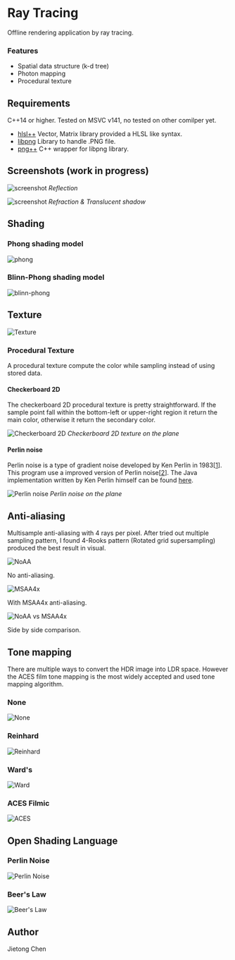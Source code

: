 # Ray Tracing

Offline rendering application by ray tracing.

### Features

- Spatial data structure (k-d tree)
- Photon mapping
- Procedural texture

## Requirements

C++14 or higher. Tested on MSVC v141, no tested on other comilper yet. 

- [hlsl++](https://github.com/redorav/hlslpp)    Vector, Matrix library provided a HLSL like syntax.
- [libpng](http://www.libpng.org/pub/png/libpng.html)    Library to handle .PNG file.
- [png++](https://www.nongnu.org/pngpp/)   C++ wrapper for libpng library.

## Screenshots (work in progress)

![screenshot](https://raw.githubusercontent.com/CJT-Jackton/RayTracing/master/Screenshots/Reflection_1.png "Screenshot 1")
    *Reflection*

![screenshot](https://raw.githubusercontent.com/CJT-Jackton/RayTracing/master/Screenshots/Refraction_2.png "Screenshot 2")
    *Refraction & Translucent shadow*

## Shading

### Phong shading model

![phong](https://raw.githubusercontent.com/CJT-Jackton/RayTracing/master/Screenshots/Checkpoint3_Phong.png "Phong Shading")

### Blinn-Phong shading model

![blinn-phong](https://raw.githubusercontent.com/CJT-Jackton/RayTracing/master/Screenshots/Checkpoint3_Blinn-Phong.png "Blinn-Phong Shading")

## Texture

![Texture](https://raw.githubusercontent.com/CJT-Jackton/RayTracing/master/Screenshots/Texture_Bilinear.png "Texture mapping")

### Procedural Texture

A procedural texture compute the color while sampling instead of using stored data. 

#### Checkerboard 2D

The checkerboard 2D procedural texture is pretty straightforward. If the sample point fall within the bottom-left or upper-right region it return the main color, otherwise it return the secondary color.

![Checkerboard 2D](https://raw.githubusercontent.com/CJT-Jackton/RayTracing/master/Screenshots/Procedural_Texture_Checkerboard2D.png "Procedural Texture Checkerboard2D")
    *Checkerboard 2D texture on the plane*

#### Perlin noise

Perlin noise is a type of gradient noise developed by Ken Perlin in 1983[[1](https://dl.acm.org/citation.cfm?doid=325165.325247)]. This program use a improved version of Perlin noise[[2](https://mrl.nyu.edu/~perlin/paper445.pdf)]. The Java implementation written by Ken Perlin himself can be found [here](https://cs.nyu.edu/~perlin/noise/).

![Perlin noise](https://raw.githubusercontent.com/CJT-Jackton/RayTracing/master/Screenshots/Procedural_Texture_Perlin_Noise.png "Procedural Texture Perlin Noise")
    *Perlin noise on the plane*

## Anti-aliasing

Multisample anti-aliasing with 4 rays per pixel.
After tried out multiple sampling pattern, I found 4-Rooks pattern (Rotated grid supersampling) produced the best result in visual.

![NoAA](https://raw.githubusercontent.com/CJT-Jackton/RayTracing/master/Screenshots/Checkpoint3_NoAA.png "No Anti-aliasing")

No anti-aliasing.

![MSAA4x](https://raw.githubusercontent.com/CJT-Jackton/RayTracing/master/Screenshots/Checkpoint3_MSAA4x.png "Multisample Anti-aliasing")

With MSAA4x anti-aliasing.

![NoAA vs MSAA4x](https://raw.githubusercontent.com/CJT-Jackton/RayTracing/master/Screenshots/Checkpoint3_NoAAvsMSAA4x.png "NoAA vs MSAA4x")

Side by side comparison.

## Tone mapping

There are multiple ways to convert the HDR image into LDR space. However the ACES film tone mapping is the most widely accepted and used tone mapping algorithm.

### None
![None](https://raw.githubusercontent.com/CJT-Jackton/RayTracing/master/Screenshots/ToneMapping_None.png "No tone mapping")

### Reinhard
![Reinhard](https://raw.githubusercontent.com/CJT-Jackton/RayTracing/master/Screenshots/ToneMapping_Reinhard.png "Reinhard tone mapping")

### Ward's
![Ward](https://raw.githubusercontent.com/CJT-Jackton/RayTracing/master/Screenshots/ToneMapping_Ward.png "Ward's tone mapping")

### ACES Filmic
![ACES](https://raw.githubusercontent.com/CJT-Jackton/RayTracing/master/Screenshots/ToneMapping_ACES.png "ACES filmic tone mapping")

## Open Shading Language

### Perlin Noise
![Perlin Noise](https://raw.githubusercontent.com/CJT-Jackton/RayTracing/master/Screenshots/OSL_test1.png "Open Shading Language in Blender")

### Beer's Law
![Beer's Law](https://raw.githubusercontent.com/CJT-Jackton/RayTracing/master/Screenshots/OSL_test2.png "Open Shading Language in Blender")

## Author
Jietong Chen
